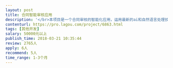```yaml
---                
layout: post       
title: 合同智能审核应用           
description: '</br>本项目是一个合同审核的智能化应用，运用最新的ai和自然语言处理技术：</br>一、主要功能点：</br>1.合同中一般规范问题的审核，如错别字、大小写应、文本前后不一致、违反法律强制性条款、约定不明等。</br>2.将线下打印文本与线上最终审批通过稿的文本进行比对，发现修改内容。</br>3.对合同文本中关键要素进行提取和转化为结构化数据。</br>二、没有成熟的同类产品</br>三、希望团队擅长自然语言处理和机器算法，有一定的相关ai项目经验。</br>'     
contenturl: https://pro.lagou.com/project/6863.html      
tags: [其他开发]            
salary: 50000元以上          
publish_time: 2018-03-21 10:35:44         
review: 2765人                   
apply: 6人                   
recommend: 5人                   
time_range: 1-3个月              
---                 
```

